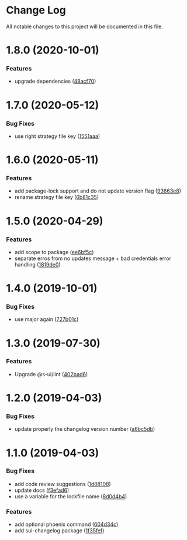 # Change Log

All notable changes to this project will be documented in this file.

# 1.8.0 (2020-10-01)


### Features

* upgrade dependencies ([48acf70](https://github.com/SUI-Components/sui/commit/48acf70b0a92fc63df3c3eaacbd0279bcbc1363d))



# 1.7.0 (2020-05-12)


### Bug Fixes

* use right strategy file key ([1551aaa](https://github.com/SUI-Components/sui/commit/1551aaa8af451d602cf9b37162025a5b60d9cc5e))



# 1.6.0 (2020-05-11)


### Features

* add package-lock support and do not update version flag ([93663e8](https://github.com/SUI-Components/sui/commit/93663e8bf970813953dbd6ed1616c5486de63faa))
* rename strategy file key ([6b81c35](https://github.com/SUI-Components/sui/commit/6b81c3517259d99a85ba0c5e29f7563994f17892))



# 1.5.0 (2020-04-29)


### Features

* add scope to package ([ee6bf5c](https://github.com/SUI-Components/sui/commit/ee6bf5cfc331e0ded58aaff9fe11999be8e06d26))
* separate erros from no updates message + bad credentials error handling ([1819de0](https://github.com/SUI-Components/sui/commit/1819de098b0a3dd66957389f8c9ebc9c3fdaf7ef))



# 1.4.0 (2019-10-01)


### Bug Fixes

* use major again ([727b01c](https://github.com/SUI-Components/sui/commit/727b01c7d11fb5d933938b216dfdf224b80dd59e))



# 1.3.0 (2019-07-30)


### Features

* Upgrade @s-ui/lint ([402bad6](https://github.com/SUI-Components/sui/commit/402bad69e776778d6f2e144fa1880512949ed9ee))



# 1.2.0 (2019-04-03)


### Bug Fixes

* update properly the changelog version number ([a6bc5db](https://github.com/SUI-Components/sui/commit/a6bc5dba0912b5ad0777a0957a57cc2acc6920e4))



# 1.1.0 (2019-04-03)


### Bug Fixes

* add code review suggestions ([1d88108](https://github.com/SUI-Components/sui/commit/1d8810815328dbf36db100a2a198ca6560d51585))
* update docs ([f3efad6](https://github.com/SUI-Components/sui/commit/f3efad6829583a05c438cfd257ba2913d18fbdfb))
* use a variable for the lockfile name ([8d0d4b4](https://github.com/SUI-Components/sui/commit/8d0d4b4dfbc1d19e05ff2109245f6c4f666685dd))


### Features

* add optional phoenix command ([604d34c](https://github.com/SUI-Components/sui/commit/604d34ca96c0716c61124125aaddf6b3124c217e))
* add sui-changelog package ([1f35fef](https://github.com/SUI-Components/sui/commit/1f35fefe003236ccd4db0b8f76f329486f028ca7))



